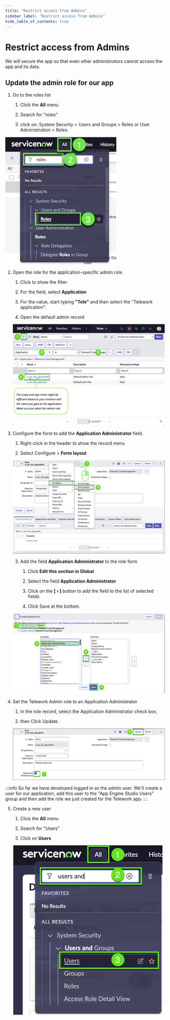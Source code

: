 ```yaml
---
title: "Restrict access from Admins" 
sidebar_label: "Restrict access from Admins"
hide_table_of_contents: true
---
```

# Restrict access from Admins

We will secure the app so that even other administrators cannot access the app and its data.

## Update the admin role for our app 

1. Go to the roles list

    1. Click the **All** menu
    
    2. Search for "roles" 
    
    3. click on: System Security > Users and Groups > Roles or User Administration > Roles.

![](./images/01_Search-for-roles.png)


2. Open the role for the application-specific admin role.

    1. Click to show the filter

    2. For the field, select **Application**

    3. For the value, start typing **"Tele"** and then select the "Telework application".

    4. Open the default admin record
    
    ![](./images/02_Open-the-admin-role.png)

3. Configure the form to add the **Application Administrator** field.

    1. Right-click in the header to show the record menu

    2. Select Configure > **Form layout**

    ![](./images/03_Configure-form-layout.png)

    3. Add the field **Application Administrator** to the role form

        1. Click **Edit this section in Global**

        2. Select the field **Application Administrator** 

        3. Click on the **[ › ]** button to add the field to the list of selected fields

        4. Click <span className="button-purple">Save</span> at the bottom. 

    ![](./images/04_Add-App-Admin.png)


4. Set the Telework Admin role to an Application Administrator

    1. In the role record, select the Application Administrator check box,
    
    2. then Click Update.

    ![](./images/05_Check-App-Admin.png)


:::info
So far we have developed logged in as the admin user. We'll create a user for our application, add this user to the "App Engine Studio Users" group and then add the role we just created for the Telework app.
:::



5. Create a new user 

    1. Click the **All** menu
    
    2. Search for "Users"

    3. Click on **Users**

    ![](./images/06-Create-new-user-1.png)

    







